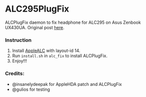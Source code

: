 # ALC295PlugFix

ALCPlugFix daemon to fix headphone for ALC295 on Asus Zenbook UX430UA.
Original post [here](https://github.com/insanelydeepak/cloverHDA-for-Mac-OS-Sierra-10.12/issues/51).

### Instruction

1. Install [AppleALC](https://github.com/acidanthera/AppleALC) with layout-id 14.
2. Run `install.sh` in `alc_fix` to install ALCPlugFix.
3. Enjoy!!!

### Credits:

- @insanelydeepak for AppleHDA patch and ALCPlugFix
- @gulios for testing
